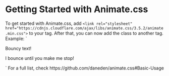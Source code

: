 # Getting Started with Animate.css

To get started with Animate.css, add
`<link rel="stylesheet" href="https://cdnjs.cloudflare.com/ajax/libs/animate.css/3.5.2/animate.min.css">`
to your <head> tag. After that, you can now add the class to another tag. Example:
`<p class="animated bounce">Bouncy text!</p>
<!--And for looping-->
<p class="animated infinite bounce">I bounce until you make me stop!</p>`
For a full list, check https://github.com/daneden/animate.css#Basic-Usage
